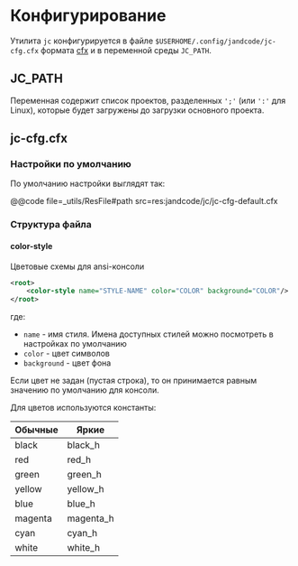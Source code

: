 
Конфигурирование
================

Утилита `jc` конфигурируется в файле `$USERHOME/.config/jandcode/jc-cfg.cfx`
формата [cfx](../commons/conf-cfx) и в переменной среды `JC_PATH`.

JC_PATH
-------

Переменная содержит список проектов, разделенных `';'` (или `':'` для Linux),
которые будет загружены до загрузки основного проекта.


jc-cfg.cfx
---------

### Настройки по умолчанию

По умолчанию настройки выглядят так:

@@code file=_utils/ResFile#path 
    src=res:jandcode/jc/jc-cfg-default.cfx


### Структура файла

#### color-style

Цветовые схемы для ansi-консоли

```xml
<root>
    <color-style name="STYLE-NAME" color="COLOR" background="COLOR"/>
</root>
```

где:      
      
* `name` - имя стиля. Имена доступных стилей можно посмотреть в настройках по умолчанию
* `color` - цвет символов
* `background` - цвет фона

Если цвет не задан (пустая строка), то он принимается равным значению по умолчанию
для консоли.

Для цветов используются константы:

| Обычные | Яркие   |
| ---     | ---     |
|black    |black_h  |
|red      |red_h    |
|green    |green_h  |
|yellow   |yellow_h |
|blue     |blue_h   |
|magenta  |magenta_h|
|cyan     |cyan_h   |
|white    |white_h  |

